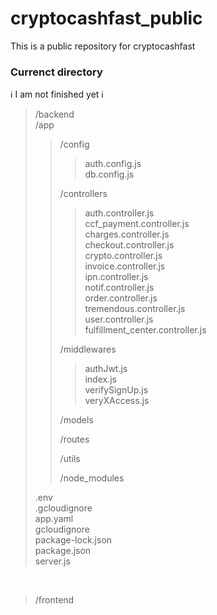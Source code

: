 # cryptocashfast_public

This is a public repository for cryptocashfast

### Currenct directory

ℹ I am not finished yet ℹ

> /backend
> <br />
> /app
>>/config
>>> auth.config.js <br />
>>> db.config.js 
>>
>>/controllers
>>
>>>auth.controller.js<br />
>>>ccf_payment.controller.js <br />
>>>charges.controller.js <br />
>>>checkout.controller.js <br />
>>>crypto.controller.js <br />
>>>invoice.controller.js <br />
>>>ipn.controller.js<br />
>>>notif.controller.js <br />
>>>order.controller.js <br />
>>>tremendous.controller.js <br />
>>>user.controller.js<br />
>>>fulfillment_center.controller.js <br />
>>
>>/middlewares
>>
>>>authJwt.js  <br />
>>>index.js  <br />
>>>verifySignUp.js  <br />
>>>veryXAccess.js  <br />
>>
>>/models
>>
>>/routes
>>
>>/utils
>>
>>/node_modules
>>
> .env<br />
> .gcloudignore<br />
> app.yaml<br />
> gcloudignore<br />
> package-lock.json<br />
> package.json<br />
> server.js<br />

<br />

> /frontend
